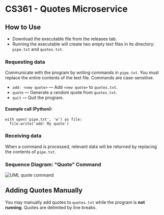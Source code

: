 # CS361 - Quotes Microservice

## How to Use
- Download the executable file from the releases tab.
- Running the executable will create two empty text files in its directory: `pipe.txt` and `quotes.txt`.

### Requesting data
Communicate with the program by writing commands in `pipe.txt`. You must replace the entire contents of the text file. Commands are case-sensitive.
- `add: <new quote>` — Add `<new quote>` to `quotes.txt`.
- `quote` — Generate a random quote from `quotes.txt`.
- `quit` — Quit the program.

#### Example call (Python):
```
with open('pipe.txt', 'w') as file:
  file.write('add: My quote')
```

### Receiving data
When a command is processed, relevant data will be returned by replacing the contents of `pipe.txt`.

### Sequence Diagram: "Quote" Command
![UML quote command](https://github.com/NikoB15/quotes-microservice/assets/130003251/0f07bbff-b5f6-4ed3-b8c1-397ac6db7741)

## Adding Quotes Manually
You may manually add quotes to `quotes.txt` while the program is **not running**. Quotes are delimited by line breaks.
